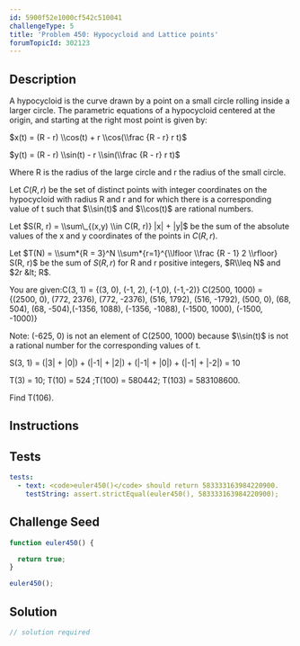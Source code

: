```yaml
---
id: 5900f52e1000cf542c510041
challengeType: 5
title: 'Problem 450: Hypocycloid and Lattice points'
forumTopicId: 302123
---
```


## Description

<section id='description'>

A hypocycloid is the curve drawn by a point on a small circle rolling inside a larger circle. The parametric equations of a hypocycloid centered at the origin, and starting at the right most point is given by:

$x(t) = (R - r) \\cos(t) + r \\cos(\\frac {R - r} r t)$

$y(t) = (R - r) \\sin(t) - r \\sin(\\frac {R - r} r t)$

Where R is the radius of the large circle and r the radius of the small circle.

Let $C(R, r)$ be the set of distinct points with integer coordinates on the hypocycloid with radius R and r and for which there is a corresponding value of t such that $\\sin(t)$ and $\\cos(t)$ are rational numbers.

Let $S(R, r) = \\sum\_{(x,y) \\in C(R, r)} |x| + |y|$ be the sum of the absolute values of the x and y coordinates of the points in $C(R, r)$.

Let $T(N) = \\sum*{R = 3}^N \\sum*{r=1}^{\\lfloor \\frac {R - 1} 2 \\rfloor} S(R, r)$ be the sum of $S(R, r)$ for R and r positive integers, $R\\leq N$ and $2r &lt; R$.

You are given:C(3, 1) = {(3, 0), (-1, 2), (-1,0), (-1,-2)} C(2500, 1000) = {(2500, 0), (772, 2376), (772, -2376), (516, 1792), (516, -1792), (500, 0), (68, 504), (68, -504),(-1356, 1088), (-1356, -1088), (-1500, 1000), (-1500, -1000)}

Note: (-625, 0) is not an element of C(2500, 1000) because $\\sin(t)$ is not a rational number for the corresponding values of t.

S(3, 1) = (|3| + |0|) + (|-1| + |2|) + (|-1| + |0|) + (|-1| + |-2|) = 10

T(3) = 10; T(10) = 524 ;T(100) = 580442; T(103) = 583108600.

Find T(106).

</section>

## Instructions

<section id='instructions'>

</section>

## Tests

<section id='tests'>

```yml
tests:
  - text: <code>euler450()</code> should return 583333163984220900.
    testString: assert.strictEqual(euler450(), 583333163984220900);

```

</section>

## Challenge Seed

<section id='challengeSeed'>

<div id='js-seed'>

```js
function euler450() {

  return true;
}

euler450();
```

</div>

</section>

## Solution

<section id='solution'>

```js
// solution required
```

</section>
